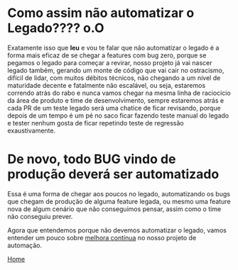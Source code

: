 # Como assim não automatizar o Legado???? o.O

Exatamente isso que **leu** e vou te falar que não automatizar o legado é a forma mais eficaz de se chegar a features com bug zero, porque se pegamos o legado para começar a revirar, nosso projeto já vai nascer legado também, gerando um monte de código que vai cair no ostracismo, difícil de lidar, com muitos débitos técnicos, não chegando a um nível de maturidade decente e fatalmente não escalável, ou seja, estaremos correndo atrás do rabo e nunca vamos chegar na mesma linha de raciocício da área de produto e time de desenvolvimento, sempre estaremos atrás e cada PR de um teste legado será uma chatice de ficar revisando, porque depois de um tempo é um pé no saco ficar fazendo teste manual do legado e tester nenhum gosta de ficar repetindo teste de regressão exaustivamente.

# De novo, todo BUG vindo de produção deverá ser automatizado

Essa é uma forma de chegar aos poucos no legado, automatizando os bugs que chegam de produção de alguma feature legada, ou mesmo uma feature nova de algum cenário que não conseguimos pensar, assim como o time não conseguiu prever.

Agora que entendemos porque não devemos automatizar o legado, vamos entender um pouco sobre [melhora contínua](https://github.com/thiagomarquessp/lean-em-projetos-automacao/blob/master/melhora-continua.md) no nosso projeto de automação.

[Home](https://github.com/thiagomarquessp/lean-em-projetos-automacao/blob/master/README.md)
